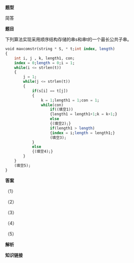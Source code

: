 **题型**

简答

**题目** 

下列算法实现采用顺序结构存储的串s和串t的一个最长公共子串。

```sql
void maxcomstr(string * S, * t;int index, length)
{
	int i, j , k, length1, con;
	index = 0;length = 0;i = 1;
	while(i <= strlen(t))
	{
		j = 1;
		while(j <= strlen(t))
		{
			if(s[i] == t[j])
			{
				k = 1;length1 = 1;con = 1;
				while(con)
					if((填空1))
					{length1 = length1+1;k = k+1;}
					else
					{(填空2);}
					if(length1 > length)
					{index = i;length = length1;}
					(填空3);
			}
			else
			{(填空4);}
		}
	}
	(填空5);
}
```

**答案**

（1）

（2）

（3）

（4）

（5）

**解析**



**知识链接**